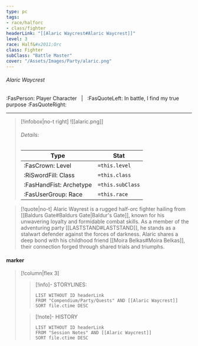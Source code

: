 ```yaml
---
type: pc
tags:
- race/halforc
- class/fighter
headerLink: "[[Alaric Waycrest#Alaric Waycrest]]"
level: 3
race: Half&#x2011;Orc
class: Fighter
subClass: "Battle Master"
cover: "/Assets/Images/Party/alaric.png"
---
```


###### Alaric Waycrest
:FasPerson: Player Character &nbsp; | &nbsp; :FasQuoteLeft: In battle, I find my true purpose :FasQuoteRight:
___
> [!infobox|no-t right]
> ![[alaric.png]]
> ###### Details:
> | Type | Stat |
> | ---- | ---- |
> | :FasCrown: Level   | `=this.level` |
> | :RiSwordFill: Class |  `=this.class`|
> | :FasHandFist: Archetype |  `=this.subClass`|
> |  :FasUserGroup: Race |  `=this.race`|

> [!quote|no-t]
> Alaric Wayrest is a rugged half-orc fighter hailing from [[Baldurs Gate#Baldurs Gate|Baldur's Gate]], known for his unwavering loyalty and formidable combat skills. As a member of the adventuring party [[LASTSTAND#LASTSTAND]], he stands as a stalwart defender against the forces of darkness. Alaric shares a deep bond with his childhood friend [[Moira Belkas#Moira Belkas]], their connection forged through shared trials and triumphs. 
 
#### marker
> [!column|flex 3]
>> [!info]- STORYLINES:
>>```dataview
>>LIST WITHOUT ID headerLink
>>FROM "Compendium/Party/Quests" AND [[Alaric Waycrest]]
>>SORT file.ctime DESC
>
>>[!note]- HISTORY
>>```dataview
>>LIST WITHOUT ID headerLink
>>FROM "Session Notes" AND [[Alaric Waycrest]]
>>SORT file.ctime DESC